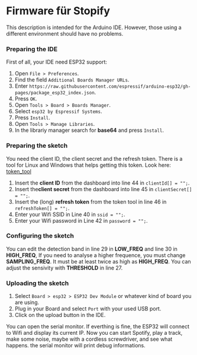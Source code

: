 # Firmware für Stopify  
  
This description is intended for the Arduino IDE. However, those using a different environment should have no problems. 

### Preparing the IDE  
First of all, your IDE need ESP32 support:

1. Open ``` File > Preferences ```.  
2. Find the field ``` Additional Boards Manager URLs ```.  
3. Enter ``` https://raw.githubusercontent.com/espressif/arduino-esp32/gh-pages/package_esp32_index.json ```.  
4. Press ``` OK ```.  
5. Open ``` Tools > Board > Boards Manager ```.  
6. Select ``` esp32 by Espressif Systems ```.  
7. Press ``` Install ```.
8. Open ``` Tools > Manage Libraries ```.
9. In the librariy manager search for **base64** and press ``` Install ```.

### Preparing the sketch
You need the client ID, the client secret and the refresh token. There is a tool for Linux and Windows that helps getting this token. Look here: [token_tool](https://github.com/NikolaiRadke/Stopify/tree/main/token_tool)  

1. Insert the **client ID** from the dashboard into line 44 in ``` clientId[] = ""; ```.
2. Insert the**client secret** from the dashboard into line 45 in ``` clientSecret[] = ""; ```.
3. Insert the (long) **refresh token** from the token tool in line 46 in ``` refreshToken[] = ""; ```.
4. Enter your Wifi SSID in Line 40 in ``` ssid = ""; ```.
5. Enter your Wifi password in Line 42 in ``` password = ""; ```.

### Configuring the sketch
You can edit the detection band in line 29 in **LOW_FREQ** and line 30 in **HIGH_FREQ**, If you need to analyse a higher frequence, you must change **SAMPLING_FREQ**. It must be at least twice as high as **HIGH_FREQ**. You can adjust the sensivity with **THRESHOLD** in line 27.  

### Uploading the sketch
1. Select ``` Board > esp32 > ESP32 Dev Module ``` or whatever kind of board you are using.
2. Plug in your Board and select ``` Port ``` with your used USB port.
3. Click on the upload button in the IDE.

You can open the serial monitor. If everthing is fine, the ESP32 will connect to Wifi and display its current IP. Now you can start Spotify, play a track, make some noise, maybe with a cordless screwdriver, and see what happens. the serial monitor will print debug informations.


      


